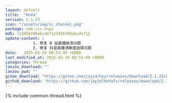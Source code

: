 ```yaml
---
layout: default
title:  "HuYa"
version: 2.1.23
icon: "/assets/img/ic_channel.png"
package: com.ccc.huya
md5: 123456789abcdef123456789abcdef12
update-content: |
            1. 修复 B 站直播崩溃问题
            2. 修复 抖音直播清晰度选择问题
date:   2025-03-19 08:53:49 +0800
last_modified_at: 2025-03-19 08:53:49 +0800
categories: thread
lanzou_download: ""
lanzou_pwd: ""
gitee_download: "https://gitee.com/jayjd/hyy/releases/download/2.1.23/HuYa-2.1.23-20250319.apk"
github_download: "https://github.com/jayjd/HuYaTv/releases/download/2.1.23/HuYa-2.1.23-20250319.apk"
---
```

{% include common-thread.html %}